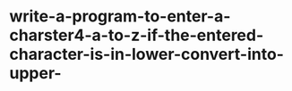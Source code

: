 # write-a-program-to-enter-a-charster4-a-to-z-if-the-entered-character-is-in-lower-convert-into-upper-
